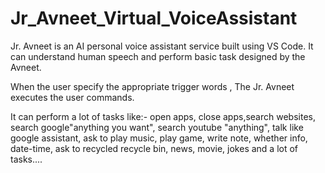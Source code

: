 # Jr_Avneet_Virtual_VoiceAssistant
Jr. Avneet is an AI personal voice assistant service built using VS Code. It can understand human speech and perform basic task designed by the Avneet.

When the user specify the appropriate trigger words , The Jr. Avneet executes the user commands.

It can perform a lot of tasks like:- open apps, close apps,search websites, search google"anything you want", search youtube "anything", talk like google assistant,
ask to play music, play game, write note, whether info, date-time, ask to recycled recycle bin, news, movie, jokes and a lot of  tasks....
